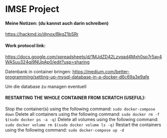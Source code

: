 # IMSE Project

#### Meine Notizen: (du kannst auch darin schreiben)
https://hackmd.io/@nox/BkgZ1bSRr

#### Work protocol link: 
https://docs.google.com/spreadsheets/d/1MJdZD42Lzvqad4Mxh0sp7r5av4WASuu324qj9NUpAp0/edit?usp=sharing

Datenbank in container bringen:
https://medium.com/better-programming/setting-up-mysql-database-in-a-docker-d6c69a3e9afe

Um die database zu managen eventuell



#### RESTARTING THE WHOLE CONTAINER FROM SCRATCH (USEFUL):

Stop the container(s) using the following command:
`sudo docker-compose down`
Delete all containers using the following command:
`sudo docker rm -f $(sudo docker ps -a -q)`
Delete all volumes using the following command:
`sudo docker volume rm $(sudo docker volume ls -q)`
Restart the containers using the following command:
`sudo docker-compose up -d`

